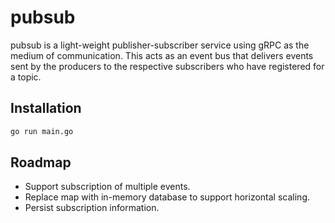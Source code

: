 # pubsub

pubsub is a light-weight publisher-subscriber service using gRPC as the medium of communication. This acts as an event bus that delivers events sent by the producers to the respective subscribers who have registered for a topic.

## Installation 
```sh
go run main.go
```

## Roadmap
- Support subscription of multiple events.
- Replace map with in-memory database to support horizontal scaling.
- Persist subscription information.
